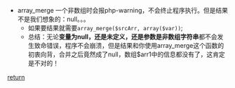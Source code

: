 * array_merge 一个非数组时会报php-warning，不会终止程序执行。但是结果不是我们想象的：null。。。
    * 如果要结果就需要```array_merge($srcArr, array($var))```;
    * 总结：无论**变量为null，还是未定义，还是参数是非数组字符串**都不会发生致命错误，程序不会崩溃，但是结果和你使用array_merge这个函数的初衷向背，合并之后竟然成了null，数组$arr1中的信息都没有了，这肯定是不对的！


[return](README.md)